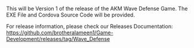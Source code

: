 This will be Version 1 of the release of the AKM Wave Defense Game. The EXE File and Cordova Source Code will be provided. 

For release information, please check our Releases Documentation: https://github.com/brotheralameen1/Game-Development/releases/tag/Wave_Defense
